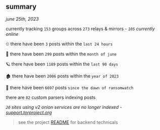 
## summary
_june 25th, 2023_

currently tracking `153` groups across `273` relays & mirrors - _`105` currently online_

⏲ there have been `3` posts within the `last 24 hours`

🦈 there have been `299` posts within the `month of june`

🪐 there have been `1189` posts within the `last 90 days`

🏚 there have been `2006` posts within the `year of 2023`

🦕 there have been `6697` posts `since the dawn of ransomwatch`

there are `82` custom parsers indexing posts

_`20` sites using v2 onion services are no longer indexed - [support.torproject.org](https://support.torproject.org/onionservices/v2-deprecation/)_

> see the project [README](https://github.com/joshhighet/ransomwatch#ransomwatch--) for backend technicals
